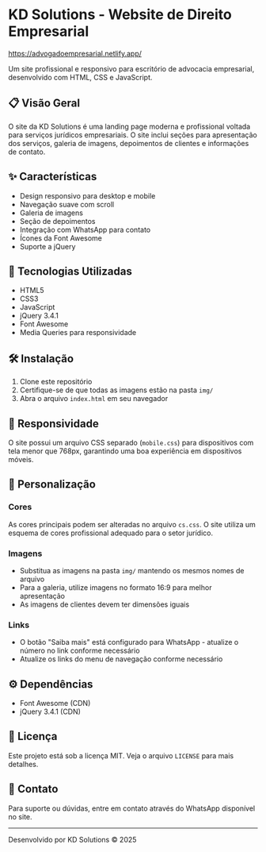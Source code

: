 # KD Solutions - Website de Direito Empresarial

https://advogadoempresarial.netlify.app/

Um site profissional e responsivo para escritório de advocacia empresarial, desenvolvido com HTML, CSS e JavaScript.

## 📋 Visão Geral

O site da KD Solutions é uma landing page moderna e profissional voltada para serviços jurídicos empresariais. O site inclui seções para apresentação dos serviços, galeria de imagens, depoimentos de clientes e informações de contato.

## ✨ Características

- Design responsivo para desktop e mobile
- Navegação suave com scroll
- Galeria de imagens
- Seção de depoimentos
- Integração com WhatsApp para contato
- Ícones da Font Awesome
- Suporte a jQuery

## 🚀 Tecnologias Utilizadas

- HTML5
- CSS3
- JavaScript
- jQuery 3.4.1
- Font Awesome
- Media Queries para responsividade


## 🛠️ Instalação

1. Clone este repositório
2. Certifique-se de que todas as imagens estão na pasta `img/`
3. Abra o arquivo `index.html` em seu navegador

## 📱 Responsividade

O site possui um arquivo CSS separado (`mobile.css`) para dispositivos com tela menor que 768px, garantindo uma boa experiência em dispositivos móveis.

## 🔧 Personalização

### Cores
As cores principais podem ser alteradas no arquivo `cs.css`. O site utiliza um esquema de cores profissional adequado para o setor jurídico.

### Imagens
- Substitua as imagens na pasta `img/` mantendo os mesmos nomes de arquivo
- Para a galeria, utilize imagens no formato 16:9 para melhor apresentação
- As imagens de clientes devem ter dimensões iguais

### Links
- O botão "Saiba mais" está configurado para WhatsApp - atualize o número no link conforme necessário
- Atualize os links do menu de navegação conforme necessário

## ⚙️ Dependências

- Font Awesome (CDN)
- jQuery 3.4.1 (CDN)

## 📄 Licença

Este projeto está sob a licença MIT. Veja o arquivo `LICENSE` para mais detalhes.

## 👥 Contato

Para suporte ou dúvidas, entre em contato através do WhatsApp disponível no site.

---
Desenvolvido por KD Solutions © 2025
